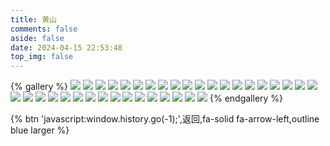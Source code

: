```yaml
---
title: 黄山
comments: false
aside: false
date: 2024-04-15 22:53:48
top_img: false
---
```


{% gallery %}
![](https://blogfiles.oss.fyz666.xyz/jpeg/38ec12c6-54ea-4d9e-a77c-28e412300c8e.jpeg)
![](https://blogfiles.oss.fyz666.xyz/jpeg/3ec34810-8450-4706-91ca-97d05b6a2bf9.jpeg)
![](https://blogfiles.oss.fyz666.xyz/jpeg/79354add-0597-4df5-bf01-93c1de341b4f.jpeg)
![](https://blogfiles.oss.fyz666.xyz/jpeg/d8b1e13f-a0f6-46c8-b34d-d0582d8b9d60.jpeg)
![](https://blogfiles.oss.fyz666.xyz/jpg/9e8d40f9-968a-40dd-8a72-25a34c44894a.JPG)
![](https://blogfiles.oss.fyz666.xyz/jpg/9463fbf5-775e-4685-a81f-ebb214c3b75c.JPG)
![](https://blogfiles.oss.fyz666.xyz/jpeg/5740b207-e493-43b2-8ad3-5ee7fa82011a.jpeg)
![](https://blogfiles.oss.fyz666.xyz/jpeg/7bd99c6c-406a-4558-9552-89bac0ce8939.jpeg)
![](https://blogfiles.oss.fyz666.xyz/jpeg/fe30260d-471a-45f7-86d4-3e664e533bf6.jpeg)
![](https://blogfiles.oss.fyz666.xyz/jpeg/5d4d8562-e119-4814-b3ae-597c55fe3102.jpeg)
![](https://blogfiles.oss.fyz666.xyz/jpg/ef16c538-2275-4177-a5e4-30ac84af62d7.JPG)
![](https://blogfiles.oss.fyz666.xyz/jpeg/7632db1f-f71e-4056-8f42-af6d0d2dfdcf.jpeg)
![](https://blogfiles.oss.fyz666.xyz/jpeg/0fb6b179-1f4f-473a-a6d5-f9bdcc28097c.jpeg)
![](https://blogfiles.oss.fyz666.xyz/jpeg/506ffc3c-3ab5-4a08-90cd-5d4af2bf121f.jpeg)
![](https://blogfiles.oss.fyz666.xyz/jpeg/e7f83660-8ced-440d-94a2-f701ac4de7ae.jpeg)
![](https://blogfiles.oss.fyz666.xyz/jpeg/51bf2713-ecc2-401d-9303-6b9ebf15b676.jpeg)
![](https://blogfiles.oss.fyz666.xyz/jpg/78117d05-280e-45d8-b57f-8eb9993a3e9f.JPG)
![](https://blogfiles.oss.fyz666.xyz/jpg/fa2d6fa8-5a95-4c2a-a5b9-38d430849967.JPG)
![](https://blogfiles.oss.fyz666.xyz/jpeg/bd673e23-6240-4495-b0a6-17585422c03f.jpeg)
![](https://blogfiles.oss.fyz666.xyz/jpg/25c22c96-2cde-451a-8c25-9b578395ae0d.JPG)
![](https://blogfiles.oss.fyz666.xyz/jpeg/c0606eee-007e-4d0b-acfe-e6b3f20facfb.jpeg)
![](https://blogfiles.oss.fyz666.xyz/jpeg/b3d7b601-149d-4821-b31a-c241f6bc1cfd.jpeg)
![](https://blogfiles.oss.fyz666.xyz/jpg/d755a560-6dbf-440d-a387-8ca83d82ca13.JPG)
![](https://blogfiles.oss.fyz666.xyz/jpeg/b7e6ad41-b139-4c8a-8de2-50caa1adbece.jpeg)
![](https://blogfiles.oss.fyz666.xyz/jpeg/e174f92c-38c6-45f2-af48-afd1c52f5401.jpeg)
![](https://blogfiles.oss.fyz666.xyz/jpeg/3238ef78-7f70-4e06-8331-0bda3c0e029d.jpeg)
![](https://blogfiles.oss.fyz666.xyz/jpg/3af0ebba-19e4-4e87-9912-337a1a4dba52.jpg)
![](https://blogfiles.oss.fyz666.xyz/webp/bd95cd9f-95c9-4e81-8b87-3e26c3a560f3.webp)
![](https://blogfiles.oss.fyz666.xyz/webp/7ce75e30-c3a9-482d-80fe-f596246d4418.webp)
![](https://blogfiles.oss.fyz666.xyz/jpg/4debe732-ec01-41b5-94ac-c6a12de2d2b9.jpg)
![](https://blogfiles.oss.fyz666.xyz/webp/caa67034-6ebf-442e-8c04-8ccbd880e68d.webp)
![](https://blogfiles.oss.fyz666.xyz/webp/1f7188e0-bcb9-4ce1-abb2-afce983733ab.webp)
![](https://blogfiles.oss.fyz666.xyz/webp/79e02f3a-5482-46e2-b1a9-a3fc2c6bb105.webp)
![](https://blogfiles.oss.fyz666.xyz/webp/fc4ead91-1bcb-49fc-8903-7f88ae765733.webp)
![](https://blogfiles.oss.fyz666.xyz/webp/361b7a59-33a1-49fc-8f88-4e59cab6afd7.webp)
![](https://blogfiles.oss.fyz666.xyz/jpg/cc78824e-7200-4538-94df-c45989429e91.jpg)
{% endgallery %}

{% btn 'javascript:window.history.go(-1);',返回,fa-solid fa-arrow-left,outline blue larger %}
